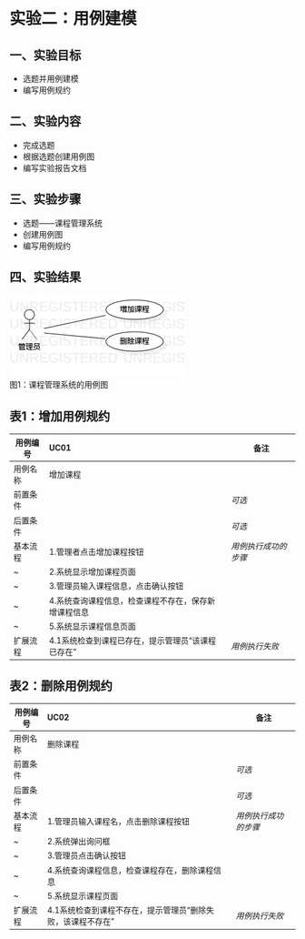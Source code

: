 # 实验二：用例建模

## 一、实验目标  
- 选题并用例建模  
- 编写用例规约    

## 二、实验内容  
- 完成选题  
- 根据选题创建用例图  
- 编写实验报告文档  

## 三、实验步骤  
- 选题——课程管理系统
- 创建用例图  
- 编写用例规约  

## 四、实验结果  

![实验二用例图](./lab2_UseCaseDiagram.jpg)  
图1：课程管理系统的用例图  

## 表1：增加用例规约  

用例编号  | UC01 | 备注  
-|:-|-  
用例名称  | 增加课程  |   
前置条件  |      | *可选*   
后置条件  |      | *可选*   
基本流程  | 1.管理者点击增加课程按钮  |*用例执行成功的步骤*    
~| 2.系统显示增加课程页面  |   
~| 3.管理员输入课程信息，点击确认按钮   |   
~| 4.系统查询课程信息，检查课程不存在，保存新增课程信息  |   
~| 5.系统显示课程信息页面   |  
扩展流程  | 4.1系统检查到课程已存在，提示管理员“该课程已存在”   |*用例执行失败*    

## 表2：删除用例规约  

用例编号  | UC02 | 备注  
-|:-|-  
用例名称  | 删除课程  |   
前置条件  |      | *可选*   
后置条件  |      | *可选*   
基本流程  | 1.管理员输入课程名，点击删除课程按钮  |*用例执行成功的步骤*    
~| 2.系统弹出询问框  |   
~| 3.管理员点击确认按钮   |   
~| 4.系统查询课程信息，检查课程存在，删除课程信息   |   
~| 5.系统显示课程页面  |  
扩展流程  | 4.1系统检查到课程不存在，提示管理员“删除失败，该课程不存在”  |*用例执行失败*    
